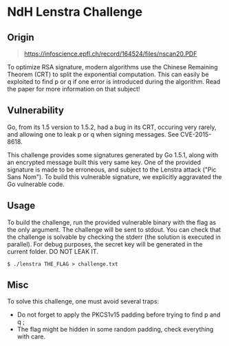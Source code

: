 NdH Lenstra Challenge
=====================

Origin
------

> https://infoscience.epfl.ch/record/164524/files/nscan20.PDF

To optimize RSA signature, modern algorithms use the Chinese Remaining Theorem (CRT) to split the exponential computation.
This can easily be exploited to find p or q if one error is introduced during the algorithm.
Read the paper for more information on that subject!

Vulnerability
-------------

Go, from its 1.5 version to 1.5.2, had a bug in its CRT, occuring very rarely, and allowing one to leak p or q when signing messages.
See CVE-2015-8618.

This challenge provides some signatures generated by Go 1.5.1, along with an encrypted message built this very same key.
One of the provided signature is made to be erroneous, and subject to the Lenstra attack ("Pic Sans Nom").
To build this vulnerable signature, we explicitly aggravated the Go vulnerable code.

Usage
-----

To build the challenge, run the provided vulnerable binary with the flag as the only argument.
The challenge will be sent to stdout.
You can check that the challenge is solvable by checking the stderr (the solution is executed in parallel).
For debug purposes, the secret key will be generated in the current folder. DO NOT LEAK IT.

```
$ ./lenstra THE_FLAG > challenge.txt
```

Misc
----

To solve this challenge, one must avoid several traps:

* Do not forget to apply the PKCS1v15 padding before trying to find p and q ;
* The flag might be hidden in some random padding, check everything with care.
